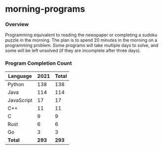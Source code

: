 # morning-programs

### Overview

Programming equivalent to reading the newspaper or completing a sudoku puzzle in the morning.  The plan is to spend 20 
minutes in the morning on a programming problem.  Some programs will take multiple days to solve, and some will be left 
unsolved (if they are incomplete after three days).

### Program Completion Count

| Language     | 2021    | Total   |
|--------------|---------|---------|
| Python       | 138     | 138     |
| Java         | 114     | 114     |
| JavaScript   | 17      | 17      |
| C++          | 11      | 11      |
| C            | 9       | 9       |
| Rust         | 6       | 6       |
| Go           | 3       | 3       |
| **Total**    | **293** | **293** |
